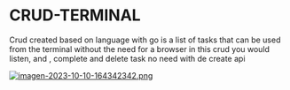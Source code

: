 # CRUD-TERMINAL
Crud created based on language with go is a list of tasks that can be used from the terminal without the need for a browser in this crud you would listen, and , complete and delete task no need with de create api


[![imagen-2023-10-10-164342342.png](https://i.postimg.cc/RFZ956m9/imagen-2023-10-10-164342342.png)](https://postimg.cc/d7pgG0DS)
